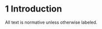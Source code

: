 <!-- transformation-note: left upstream numbering of headings for verification -->
# 1 Introduction

All text is normative unless otherwise labeled.
